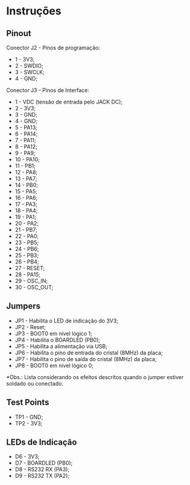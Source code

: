 # Instruções

## Pinout
Conector J2 - Pinos de programação:
- 1 - 3V3;
- 2 - SWDIO;
- 3 - SWCLK;
- 4 - GND;

Conector J3 - Pinos de Interface:
- 1 - VDC (tensão de entrada pelo JACK DC);
- 2 - 3V3;
- 3 - GND;
- 4 - GND;
- 5 - PA13;
- 6 - PA14;
- 7 - PA11;
- 8 - PA12;
- 9 - PA9;
- 10 - PA10;
- 11 - PB1;
- 12 - PA8;
- 13 - PA7;
- 14 - PB0;
- 15 - PA5;
- 16 - PA6;
- 17 - PA3;
- 18 - PA4;
- 19 - PA1;
- 20 - PA2;
- 21 - PB7;
- 22 - PA0;
- 23 - PB5;
- 24 - PB6;
- 25 - PB3;
- 26 - PB4;
- 27 - RESET;
- 28 - PA15;
- 29 - OSC_IN;
- 30 - OSC_OUT;

## Jumpers
- JP1 - Habilita o LED de indicação do 3V3;
- JP2 - Reset;
- JP3 - BOOT0 em nível lógico 1;
- JP4 - Habilita o BOARDLED (PB0);
- JP5 - Habilita a alimentação via USB;
- JP6 - Habilita o pino de entrada do cristal (8MHz) da placa;
- JP7 - Habilita o pino de saída do cristal (8MHz) da placa;
- JP8 - BOOT0 em nível lógico 0;

*Obs.: Lista considerando os efeitos descritos quando o jumper estiver soldado ou conectado.

## Test Points
- TP1 - GND;
- TP2 - 3V3;

## LEDs de Indicação
- D6 - 3V3;
- D7 - BOARDLED (PB0);
- D8 - RS232 RX (PA3);
- D9 - RS232 TX (PA2);
